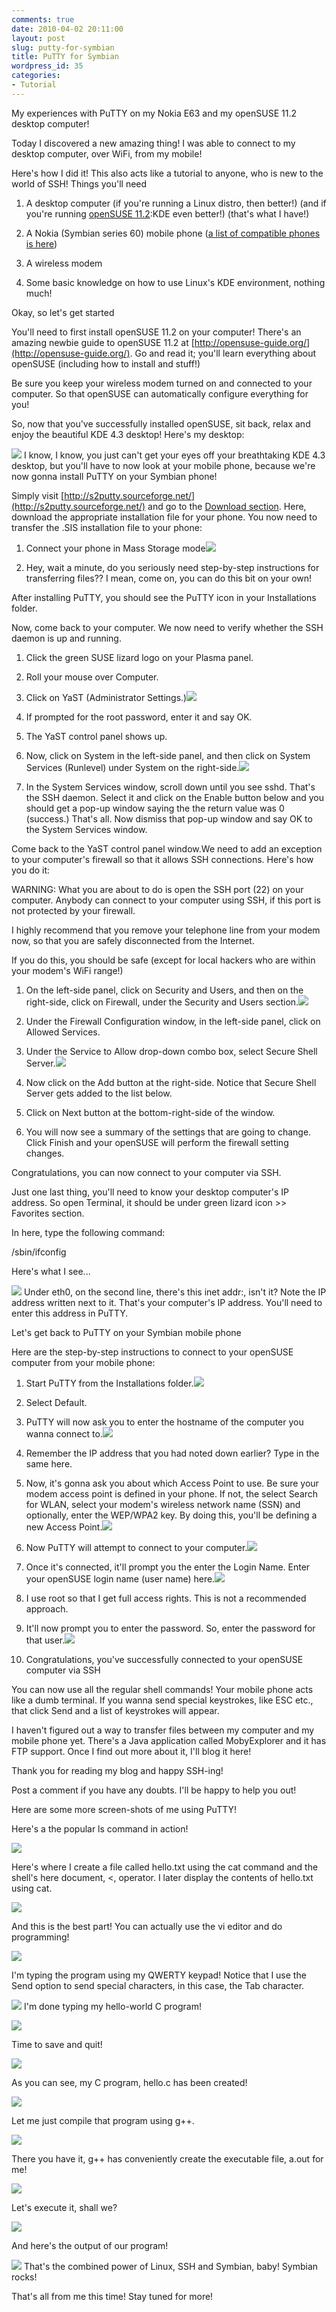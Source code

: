 ```yaml
---
comments: true
date: 2010-04-02 20:11:00
layout: post
slug: putty-for-symbian
title: PuTTY for Symbian
wordpress_id: 35
categories:
- Tutorial
---
```


My experiences with PuTTY on my Nokia E63 and my openSUSE 11.2  desktop computer! 

Today I discovered a new amazing thing! I was able to connect to my desktop computer, over WiFi, from my mobile!

Here's how I did it! This also acts like a tutorial to anyone, who is new to the world of SSH!
[
](http://rishabhsrao.files.wordpress.com/2010/04/startyast.jpeg)Things you'll need



	
  1. A desktop computer (if you're running a Linux distro, then better!) (and if you're running [openSUSE 11.2](http://www.opensuse.org/):KDE even better!) (that's what I have!)

	
  2. A Nokia (Symbian series 60) mobile phone ([a list of compatible phones is here](http://en.wikipedia.org/wiki/S60_%28software_platform%29))

	
  3. A wireless modem


	
  4. Some basic knowledge on how to use Linux's KDE environment, nothing much!



Okay, so let's get started


You'll need to first install openSUSE 11.2 on your computer! There's an amazing newbie guide to openSUSE 11.2 at [http://opensuse-guide.org/](http://opensuse-guide.org/). Go and read it; you'll learn everything about openSUSE (including how to install and stuff!) 

Be sure you keep your wireless modem turned on and connected to your computer. So that openSUSE can automatically configure everything for you!

So, now that you've successfully installed openSUSE, sit back, relax and enjoy the beautiful KDE 4.3 desktop! Here's my desktop:

[![](http://rishabhsrao.files.wordpress.com/2010/04/startyast.jpeg?w=300)](http://2.bp.blogspot.com/_XVBkdaMWiEc/S7YCKr5jhUI/AAAAAAAAACY/-7Y4upcc424/s1600/desktop.jpeg)
I know, I know, you just can't get your eyes off your breathtaking KDE 4.3 desktop, but you'll have to now look at your mobile phone, because we're now gonna install PuTTY on your Symbian phone!

Simply visit [http://s2putty.sourceforge.net/](http://s2putty.sourceforge.net/) and go to the [Download section](http://s2putty.sourceforge.net/download.html). Here, download the appropriate installation file for your phone. You now need to transfer the .SIS installation file to your phone:



	
  1. Connect your phone in Mass Storage mode[![](http://rishabhsrao.files.wordpress.com/2010/04/screenshot00413.jpg?w=300)](http://rishabhsrao.files.wordpress.com/2010/04/screenshot00413.jpg)

	
  2. Hey, wait a minute, do you seriously need step-by-step instructions for transferring files?? I mean, come on, you can do this bit on your own!



After installing PuTTY, you should see the PuTTY icon in your Installations folder. 

Now, come back to your computer. We now need to verify whether the SSH daemon is up and running.




	
  1. Click the green SUSE lizard logo on your Plasma  panel.

	
  2. Roll your mouse over Computer.

	
  3. Click on YaST (Administrator Settings.)[![](http://1.bp.blogspot.com/_XVBkdaMWiEc/S7YJzX8DmmI/AAAAAAAAACg/ZLGSKdqpLDE/s400/start+yast.jpeg)](http://rishabhsrao.files.wordpress.com/2010/04/startyast.jpeg)

	
  4. If prompted for the root password, enter it and say OK.

	
  5. The YaST control panel shows up.

	
  6. Now, click on System in the left-side panel, and then click on System Services (Runlevel) under System on the right-side.[![](http://rishabhsrao.files.wordpress.com/2010/04/ssh.jpeg?w=300)](http://rishabhsrao.files.wordpress.com/2010/04/ssh.jpeg)

	
  7. In the System Services window, scroll down until you see sshd. That's the SSH daemon. Select it and click on the Enable button below and you should get a pop-up window saying the the return value was 0 (success.) That's all. Now dismiss that pop-up window and say OK to the System Services window.


Come back to the YaST control panel window.We need to add an exception to your computer's firewall so that it allows SSH connections. Here's how you do it: 

WARNING: What you are about to do is open the SSH port  (22) on your computer. Anybody can connect to your computer using  SSH, if this port is not protected by your firewall. 

I highly recommend that you remove your telephone line from  your modem now, so that you are safely disconnected from the Internet.

If you do this, you should be safe (except for local hackers who are within your modem's WiFi range!)
[
](http://rishabhsrao.files.wordpress.com/2010/04/startyast.jpeg)



	
  1. On the left-side panel, click on Security and Users, and then on the right-side, click on Firewall, under the Security and Users section.[![](http://rishabhsrao.files.wordpress.com/2010/04/firewallatyast3.jpeg?w=300)](http://rishabhsrao.files.wordpress.com/2010/04/firewallatyast3.jpeg)

	
  2. Under the Firewall Configuration window, in the left-side panel, click on Allowed Services.

	
  3. Under the Service to Allow drop-down combo box, select Secure Shell Server.[![](http://rishabhsrao.files.wordpress.com/2010/04/sshdropdowncombobox.jpeg?w=300)](http://rishabhsrao.files.wordpress.com/2010/04/sshdropdowncombobox.jpeg)

	
  4. Now click on the Add button at the right-side. Notice that Secure Shell Server gets added to the list below.


	
  5. Click on Next button at the bottom-right-side of the window.

	
  6. You will now see a summary of the settings that are going to change. Click Finish and your openSUSE will perform the firewall setting changes.


Congratulations, you can now connect to your computer via SSH.

Just one last thing, you'll need to know your desktop computer's IP address. So open Terminal, it should be under green lizard icon >> Favorites section.

In here, type the following command:

/sbin/ifconfig 

Here's what I see...

[![](http://rishabhsrao.files.wordpress.com/2010/04/ifconfig.jpeg?w=300)](http://rishabhsrao.files.wordpress.com/2010/04/ifconfig.jpeg)
Under eth0, on the second line,  there's this inet addr:, isn't it? Note the IP address written next to it. That's your computer's IP address. You'll need to enter this address in PuTTY.


Let's get back to PuTTY on your Symbian mobile phone

Here are the step-by-step instructions to connect to your openSUSE computer from your mobile phone: 




	
  1. Start PuTTY from the Installations folder.[![](http://rishabhsrao.files.wordpress.com/2010/04/screenshot0009.jpg?w=300)](http://rishabhsrao.files.wordpress.com/2010/04/screenshot0009.jpg)

	
  2. Select Default.

	
  3. PuTTY will now ask you to enter the hostname of the computer you wanna connect to.[![](http://rishabhsrao.files.wordpress.com/2010/04/screenshot0023.jpg?w=300)](http://rishabhsrao.files.wordpress.com/2010/04/screenshot0023.jpg)

	
  4. Remember the IP address that you had noted down earlier? Type in the same here.

	
  5. Now, it's gonna ask you about which Access Point to use. Be sure your modem access point is defined in your phone. If not, the select Search for WLAN, select your modem's wireless network name (SSN) and optionally, enter the WEP/WPA2 key. By doing this, you'll be defining a new Access Point.[![](http://rishabhsrao.files.wordpress.com/2010/04/screenshot0024.jpg?w=300)](http://rishabhsrao.files.wordpress.com/2010/04/screenshot0024.jpg)

	
  6. Now PuTTY will attempt to connect to your computer.[![](http://rishabhsrao.files.wordpress.com/2010/04/screenshot0025.jpg?w=300)](http://rishabhsrao.files.wordpress.com/2010/04/screenshot0025.jpg)

	
  7. Once it's connected, it'll prompt you the enter the Login Name. Enter your openSUSE login name (user name) here.[![](http://rishabhsrao.files.wordpress.com/2010/04/screenshot0026.jpg?w=300)](http://rishabhsrao.files.wordpress.com/2010/04/screenshot0026.jpg)

	
  8. I use root so that I get full access rights. This is not a recommended approach.

	
  9. It'll now prompt you to enter the password. So, enter the password for that user.[![](http://rishabhsrao.files.wordpress.com/2010/04/screenshot0027.jpg?w=300)](http://rishabhsrao.files.wordpress.com/2010/04/screenshot0027.jpg)

	
  10. Congratulations, you've successfully connected to your openSUSE computer via SSH![![](http://rishabhsrao.files.wordpress.com/2010/04/screenshot0028.jpg?w=300)](http://rishabhsrao.files.wordpress.com/2010/04/screenshot0028.jpg)


You can now use all the regular shell commands! Your mobile phone acts like a dumb terminal. If you wanna send special keystrokes, like ESC etc., that click Send and a list of keystrokes will appear.

I haven't figured out a way to transfer files between my computer and my mobile phone yet. There's a Java application called MobyExplorer and it has FTP support. Once I find out more about it, I'll blog it here!

Thank you for reading my blog and happy SSH-ing!

Post a comment if you have any doubts. I'll be happy to help you out! 

Here are some more screen-shots of me using PuTTY!

Here's a the popular ls command in action!

[![](http://rishabhsrao.files.wordpress.com/2010/04/screenshot0029.jpg?w=300)](http://rishabhsrao.files.wordpress.com/2010/04/screenshot0029.jpg)

Here's where I create a file called hello.txt using the cat command and the shell's here document, <, operator. I later display the contents of hello.txt using cat.

[![](http://rishabhsrao.files.wordpress.com/2010/04/screenshot0030.jpg?w=300)](http://rishabhsrao.files.wordpress.com/2010/04/screenshot0030.jpg)

And this is the best part! You can actually use the vi editor and do programming!

[![](http://rishabhsrao.files.wordpress.com/2010/04/screenshot0031.jpg?w=300)](http://rishabhsrao.files.wordpress.com/2010/04/screenshot0031.jpg)

I'm typing the program using my QWERTY keypad! Notice that I use the Send option to send special characters, in this case, the Tab character.

[![](http://rishabhsrao.files.wordpress.com/2010/04/screenshot0032.jpg?w=300)](http://rishabhsrao.files.wordpress.com/2010/04/screenshot0032.jpg)
I'm done typing my hello-world C program!

[![](http://rishabhsrao.files.wordpress.com/2010/04/screenshot0033.jpg?w=300)](http://rishabhsrao.files.wordpress.com/2010/04/screenshot0033.jpg)

Time to save and quit!

[![](http://rishabhsrao.files.wordpress.com/2010/04/screenshot00341.jpg?w=300)](http://rishabhsrao.files.wordpress.com/2010/04/screenshot00341.jpg)

As you can see, my C program, hello.c has been created!

[![](http://rishabhsrao.files.wordpress.com/2010/04/screenshot00351.jpg?w=300)](http://rishabhsrao.files.wordpress.com/2010/04/screenshot00351.jpg)

Let me just compile that program using g++.

[![](http://rishabhsrao.files.wordpress.com/2010/04/screenshot00361.jpg?w=300)](http://rishabhsrao.files.wordpress.com/2010/04/screenshot00361.jpg)

There you have it, g++ has conveniently create the executable file, a.out for me!

[![](http://rishabhsrao.files.wordpress.com/2010/04/screenshot00371.jpg?w=300)](http://rishabhsrao.files.wordpress.com/2010/04/screenshot00371.jpg)

Let's execute it, shall we?

[![](http://rishabhsrao.files.wordpress.com/2010/04/screenshot00381.jpg?w=300)](http://rishabhsrao.files.wordpress.com/2010/04/screenshot00381.jpg)

And here's the output of our program!

[![](http://rishabhsrao.files.wordpress.com/2010/04/screenshot00391.jpg?w=300)](http://rishabhsrao.files.wordpress.com/2010/04/screenshot00391.jpg)
That's the combined power of Linux, SSH and Symbian, baby! Symbian rocks!

That's all from me this time! Stay tuned for more!
